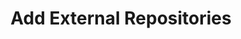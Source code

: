 ---
sidebar_position: 1
title: "Add External Repositories"
sidebar_label: "Add External Repositories"
description: "Include external package sources in Alpine Linux platforms - add third-party repositories, configure external sources, enable community packages, and access additional software."
keywords:
  - "alpine external repositories"
  - "third-party sources"
  - "external packages"
  - "community repositories"
  - "additional sources"
tags:
  - alpine
  - external-repositories
  - third-party-sources
  - community-packages
  - repositories
slug: /linux/alpine/software/third-party-software/add-external-repositories
---